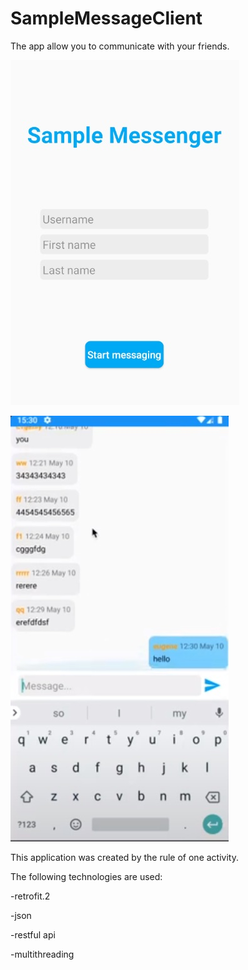 # SampleMessageClient
The app allow you to communicate with your friends.

![alt text](Messeger.jpg "Основной экран")

![alt text](MessegerText.jpg "Основной экран")



This application was created by the rule of one activity.

The following technologies are used:


-retrofit.2


-json


-restful api


-multithreading

